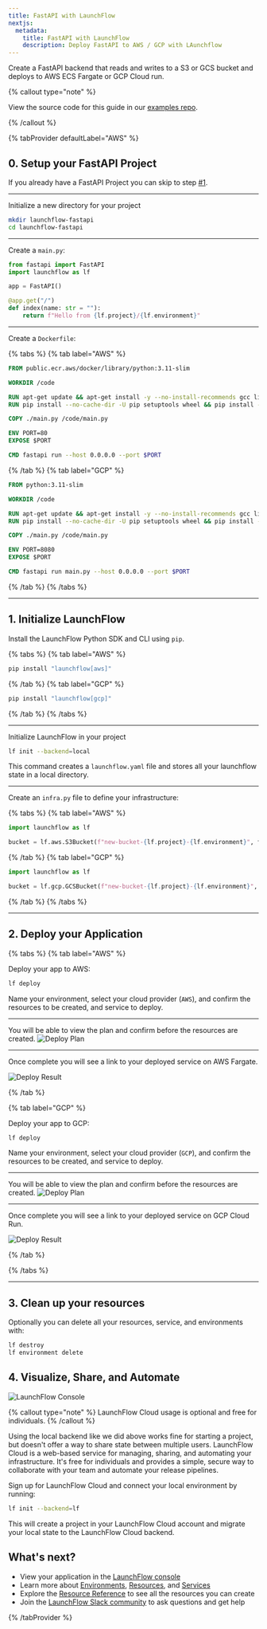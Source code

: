```yaml
---
title: FastAPI with LaunchFlow
nextjs:
  metadata:
    title: FastAPI with LaunchFlow
    description: Deploy FastAPI to AWS / GCP with LAunchflow
---
```


Create a FastAPI backend that reads and writes to a S3 or GCS bucket and deploys to AWS ECS Fargate or GCP Cloud run.

{% callout type="note" %}

View the source code for this guide in our [examples repo](https://github.com/launchflow/launchflow-examples/tree/main/fastapi-get-started).

{% /callout %}

{% tabProvider defaultLabel="AWS" %}

## 0. Setup your FastAPI Project

If you already have a FastAPI Project you can skip to step [#1](#1-initialize-launch-flow).

---

Initialize a new directory for your project

```bash
mkdir launchflow-fastapi
cd launchflow-fastapi
```

---

Create a `main.py`:

```python
from fastapi import FastAPI
import launchflow as lf

app = FastAPI()

@app.get("/")
def index(name: str = ""):
    return f"Hello from {lf.project}/{lf.environment}"
```

---

Create a `Dockerfile`:

{% tabs %}
{% tab label="AWS" %}
```dockerfile
FROM public.ecr.aws/docker/library/python:3.11-slim

WORKDIR /code

RUN apt-get update && apt-get install -y --no-install-recommends gcc libpq-dev && apt-get clean && rm -rf /var/lib/apt/lists/*
RUN pip install --no-cache-dir -U pip setuptools wheel && pip install --no-cache-dir launchflow[aws] fastapi[standard]

COPY ./main.py /code/main.py

ENV PORT=80
EXPOSE $PORT

CMD fastapi run --host 0.0.0.0 --port $PORT
```

{% /tab %}
{% tab label="GCP" %}

```dockerfile
FROM python:3.11-slim

WORKDIR /code

RUN apt-get update && apt-get install -y --no-install-recommends gcc libpq-dev && apt-get clean && rm -rf /var/lib/apt/lists/*
RUN pip install --no-cache-dir -U pip setuptools wheel && pip install --no-cache-dir launchflow[gcp] fastapi[standard]

COPY ./main.py /code/main.py

ENV PORT=8080
EXPOSE $PORT

CMD fastapi run main.py --host 0.0.0.0 --port $PORT
```

{% /tab %}
{% /tabs %}

---


## 1. Initialize LaunchFlow

Install the LaunchFlow Python SDK and CLI using `pip`.

{% tabs %}
{% tab label="AWS" %}

```bash
pip install "launchflow[aws]"
```

{% /tab %}
{% tab label="GCP" %}

```bash
pip install "launchflow[gcp]"
```

{% /tab %}
{% /tabs %}

---

Initialize LaunchFlow in your project

```bash
lf init --backend=local
```

This command creates a `launchflow.yaml` file and stores all your launchflow state in a local directory.

---

Create an `infra.py` file to define your infrastructure:

{% tabs %}
{% tab label="AWS" %}

```python
import launchflow as lf

bucket = lf.aws.S3Bucket(f"new-bucket-{lf.project}-{lf.environment}", force_destroy=True)
```

{% /tab %}
{% tab label="GCP" %}

```python
import launchflow as lf

bucket = lf.gcp.GCSBucket(f"new-bucket-{lf.project}-{lf.environment}", force_destroy=True)
```

{% /tab %}
{% /tabs %}

---

## 2. Deploy your Application

{% tabs %}
{% tab label="AWS" %}

Deploy your app to AWS:

```bash
lf deploy
```

Name your environment, select your cloud provider (`AWS`), and confirm the resources to be created, and service to deploy.

---

You will be able to view the plan and confirm before the resources are created.
![Deploy Plan](/images/plan-terminal-aws.png)

---

Once complete you will see a link to your deployed service on AWS Fargate.

![Deploy Result](/images/deploy-terminal-aws.png)


  {% /tab %}

  {% tab label="GCP" %}

Deploy your app to GCP:

```bash
lf deploy
```

Name your environment, select your cloud provider (`GCP`), and confirm the resources to be created, and service to deploy.

---

You will be able to view the plan and confirm before the resources are created.
![Deploy Plan](/images/plan-terminal.png)

---

Once complete you will see a link to your deployed service on GCP Cloud Run.

![Deploy Result](/images/deploy-terminal.png)

  {% /tab %}

{% /tabs %}

---

## 3. Clean up your resources

Optionally you can delete all your resources, service, and environments with:

```bash
lf destroy
lf environment delete
```

## 4. Visualize, Share, and Automate

![LaunchFlow Console](/images/console.png)

{% callout type="note" %}
LaunchFlow Cloud usage is optional and free for individuals.
{% /callout %}

 Using the local backend like we did above works fine for starting a project, but doesn't offer a way to share state between multiple users. LaunchFlow Cloud is a web-based service for managing, sharing, and automating your infrastructure. It's free for individuals and provides a simple, secure way to collaborate with your team and automate your release pipelines.

Sign up for LaunchFlow Cloud and connect your local environment by running:

```bash
lf init --backend=lf
```

This will create a project in your LaunchFlow Cloud account and migrate your local state to the LaunchFlow Cloud backend.

## What's next?

- View your application in the [LaunchFlow console](https://console.launchflow.com)
- Learn more about [Environments](/docs/concepts/environments), [Resources](/docs/concepts/resources), and [Services](/docs/concepts/services)
- Explore the [Resource Reference](/docs/reference/resources) to see all the resources you can create
- Join the [LaunchFlow Slack community](https://join.slack.com/t/launchflowusers/shared_invite/zt-2pc3o5cbq-HZrMzlZXW2~Xs1CABbgPKQ) to ask questions and get help

<!-- - Checkout out our [example applications](/examples) to see even more way to use LaunchFlow. -->

{% /tabProvider %}
